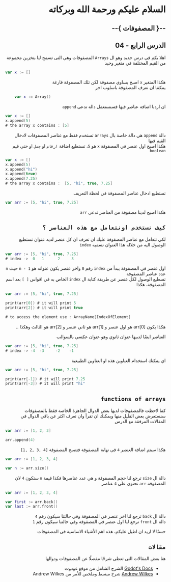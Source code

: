 <div dir = rtl>

# السلام عليكم ورحمة الله وبركاته
## --{ المصفوفات }--
## الدرس الرابع - 04

اهلا بكم في درس جديد وهو ال `Arrays` المصفوفات وهي التى تسمح لنا بتخزين مجموعة من القيم المختلفة في متغير وحيد 

<div dir = ltr>

```swift
var x := []
```
</div>

هكذا المتغير `x` اصبح يساوي مصفوفة لكن تلك المصفوفة فارغة  
يمكننا ان نعرف المصفوفة باسلوب اخر

<div dir = ltr>

```swift
    var x := Array()
```
</div>

ان اردنا اضافة عناصر فيها فسنستعمل دالة تدعى `append`

<div dir = ltr>

```swift
var x := []
x.append(5)
# the array x contains : [5]
```
</div>

دالة `append` هي دالة خاصة بال `arrays` تستخدم فقط مع عناصر المصفوفات لادخال القيم فيها  
هكذا اصبح اول عنصر في المصفوفة `x`  هو `5`، تستطيع اضافة `ارقام` او `جمل` او حتى قيم `boolean`

<div dir = ltr>

```swift
var x := []
x.append(5)
x.append("hi")
x.append(true)
x.append(7.25)
# the array x contains :  [5, "hi", true, 7.25]
```
</div>

تستطيع ادخال عناصر المصفوفة في لحظة التعريف

<div dir = ltr>

```swift
var arr := [5, "hi", true, 7.25]
```
</div>

هكذا اصبح لدينا مصفوفة من العناصر تدعى `arr`

## `كيف نستخدم اونتعامل مع هذه العناصر ؟`
لكي تتعامل مع عناصر المصفوفة عليك ان تعرف ان كل عنصر لديه عنوان تستطيع الوصول اليه من خلاله هذا العنوان نسميه `index`  

<div dir = ltr>

```swift
var arr := [5, "hi", true, 7.25]
# index ->  0   1      2     3
```
</div>

اول عنصر في المصفوفة يبدأ من `index` رقم `0` واخر عنصر يكون عنوانه هو `n - 1` حيث `n` عدد عناصر المصفوفة  
تسطيع الوصول لكل عنصر عن طريقة كتابة ال `index` الخاص به في اقواس `[ ]` بعد اسم المصفوفة، هكذا

<div dir = ltr>

```swift
var arr := [5, "hi", true, 7.25]

print(arr[0]) # it will print 5
print(arr[2]) # it will print true

# to access the element use : ArrayName[IndexOfElement]
```
</div>

هكذا يكون arr[0] هو اول عنصر و arr[1] هو ثاني عنصر و arr[2] هو الثالث وهكذا ..  

العناصر ايضًا لدييها عنوان ثانوي وهو عنوان عكسي بالسوالب

<div dir = ltr>

```swift
var arr := [5, "hi", true, 7.25]
# index -> -4  -3     -2    -1
```
</div>

اي يمكنك استخدام العناوين هذه او العناوين الطبيعية

<div dir = ltr>

```swift
var arr := [5, "hi", true, 7.25]

print(arr[-1]) # it will print 7.25
print(arr[-3]) # it will print "hi"

```
</div>


## `functions of arrays`
كما لاحظت فالمصفوفات لديها بعض الدوال الجاهزة الخاصة فقط بالمصفوفات  
سنستعرض بعض القليل منها ويمكنك ان تقرأ وان تعرف اكثر عن باقي الدوال في المقالات المرفقة مع الدرس  

<div dir = ltr>

```swift
var arr := [1, 2, 3]

arr.append(4)
```
</div> 

هكذا سيتم اضافة العنصر `4` في نهاية المصفوفة فتصبح المصفوفة <span dir = ltr> `[1, 2, 3, 4]` </span>  

<div dir = ltr>

```swift
var arr := [1, 2, 3, 4]

var n := arr.size() 
```
</div> 

دالة ال `size` ترجع لنا حجم المصفوفة و هي عدد عناصرها فكذا قيمة `n` ستكون `4` لان المصفوفة `arr` تحتوي على `4` عناصر

<div dir = ltr>

```swift
var arr := [1, 2, 3, 4]

var first := arr.back() 
var last := arr.front() 
```
</div> 

دالة ال `back` ترجع لنا اخر عنصر في المصفوفة وفي حالتنا سيكون رقم `4`  
دالة ال `front` ترجع لنا اول عنصر في المصفوفة وفي حالتنا سيكون رقم `1`  


حسنًا لا اريد ان اطيل عليكم، هذه اهم الأشياء الاساسية في المصفوفات

## `مقالات` 
هنا بعض المقالات التى تعطي شرحًا مفصلًا عن المصفوفات ودوالها  

* [Godot's Docs](https://docs.godotengine.org/en/stable/classes/class_array.html#class-array-method-append-array) الشرح الشامل من موقع غودوت
* [Andrew Wilkes](https://gdscript.com/arrays) شرح مبسط وملخص للأمر من Andrew Wilkes

</div>
